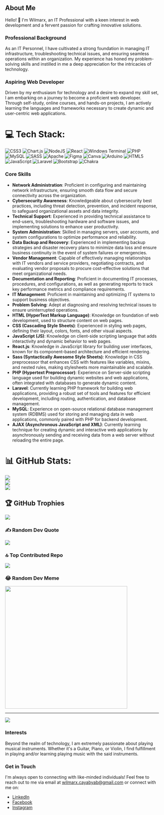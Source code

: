 ## About Me

Hello! 👋 I'm Wilmarx, an IT Professional with a keen interest in web development and a fervent passion for crafting innovative solutions.

### Professional Background

As an IT Personnel, I have cultivated a strong foundation in managing IT infrastructure, troubleshooting technical issues, and ensuring seamless operations within an organization. My experience has honed my problem-solving skills and instilled in me a deep appreciation for the intricacies of technology.

### Aspiring Web Developer

Driven by my enthusiasm for technology and a desire to expand my skill set, I am embarking on a journey to become a proficient web developer. Through self-study, online courses, and hands-on projects, I am actively learning the languages and frameworks necessary to create dynamic and user-centric web applications.

# 💻 Tech Stack:
![CSS3](https://img.shields.io/badge/css3-%231572B6.svg?style=for-the-badge&logo=css3&logoColor=white) ![Chart.js](https://img.shields.io/badge/chart.js-F5788D.svg?style=for-the-badge&logo=chart.js&logoColor=white) ![NodeJS](https://img.shields.io/badge/node.js-6DA55F?style=for-the-badge&logo=node.js&logoColor=white) ![React](https://img.shields.io/badge/react-%2320232a.svg?style=for-the-badge&logo=react&logoColor=%2361DAFB) ![Windows Terminal](https://img.shields.io/badge/Windows%20Terminal-%234D4D4D.svg?style=for-the-badge&logo=windows-terminal&logoColor=white) ![PHP](https://img.shields.io/badge/php-%23777BB4.svg?style=for-the-badge&logo=php&logoColor=white) ![MySQL](https://img.shields.io/badge/mysql-%2300000f.svg?style=for-the-badge&logo=mysql&logoColor=white) ![SASS](https://img.shields.io/badge/SASS-hotpink.svg?style=for-the-badge&logo=SASS&logoColor=white) ![Apache](https://img.shields.io/badge/apache-%23D42029.svg?style=for-the-badge&logo=apache&logoColor=white) ![Figma](https://img.shields.io/badge/figma-%23F24E1E.svg?style=for-the-badge&logo=figma&logoColor=white) ![Canva](https://img.shields.io/badge/Canva-%2300C4CC.svg?style=for-the-badge&logo=Canva&logoColor=white) ![Arduino](https://img.shields.io/badge/-Arduino-00979D?style=for-the-badge&logo=Arduino&logoColor=white) ![HTML5](https://img.shields.io/badge/html5-%23E34F26.svg?style=for-the-badge&logo=html5&logoColor=white) ![JavaScript](https://img.shields.io/badge/javascript-%23323330.svg?style=for-the-badge&logo=javascript&logoColor=%23F7DF1E) ![Laravel](https://img.shields.io/badge/laravel-%23FF2D20.svg?style=for-the-badge&logo=laravel&logoColor=white) ![Bootstrap](https://img.shields.io/badge/bootstrap-%238511FA.svg?style=for-the-badge&logo=bootstrap&logoColor=white) ![Chakra](https://img.shields.io/badge/chakra-%234ED1C5.svg?style=for-the-badge&logo=chakraui&logoColor=white)
### Core Skills
- **Network Administration**: Proficient in configuring and maintaining network infrastructure, ensuring smooth data flow and secure connectivity across the organization.
- **Cybersecurity Awareness**: Knowledgeable about cybersecurity best practices, including threat detection, prevention, and incident response, to safeguard organizational assets and data integrity.
- **Technical Support**: Experienced in providing technical assistance to end-users, troubleshooting hardware and software issues, and implementing solutions to enhance user productivity.
- **System Administration**: Skilled in managing servers, user accounts, and system configurations to optimize performance and reliability.
- **Data Backup and Recovery**: Experienced in implementing backup strategies and disaster recovery plans to minimize data loss and ensure business continuity in the event of system failures or emergencies.
- **Vendor Management**: Capable of effectively managing relationships with IT vendors and service providers, negotiating contracts, and evaluating vendor proposals to procure cost-effective solutions that meet organizational needs.
- **Documentation and Reporting**: Proficient in documenting IT processes, procedures, and configurations, as well as generating reports to track key performance metrics and compliance requirements.
- **IT Management**: Proficient in maintaining and optimizing IT systems to support business objectives.
- **Problem Solving**: Adept at diagnosing and resolving technical issues to ensure uninterrupted operations.
- **HTML (HyperText Markup Language)**: Knowledge on foundation of web development, used to structure content on web pages.
- **CSS (Cascading Style Sheets)**: Experienced in styling web pages, defining their layout, colors, fonts, and other visual aspects.
- **JavaScript (JS)**: Knowledge on client-side scripting language that adds interactivity and dynamic behavior to web pages.
- **React.js**: Knowledge in JavaScript library for building user interfaces, known for its component-based architecture and efficient rendering.
- **Sass (Syntactically Awesome Style Sheets)**: Knowledge in CSS preprocessor that enhances CSS with features like variables, mixins, and nested rules, making stylesheets more maintainable and scalable.
- **PHP (Hypertext Preprocessor)**: Experience on Server-side scripting language used for building dynamic websites and web applications, often integrated with databases to generate dynamic content.
- **Laravel**: Currently learning PHP framework for building web applications, providing a robust set of tools and features for efficient development, including routing, authentication, and database management.
- **MySQL**: Experience on open-source relational database management system (RDBMS) used for storing and managing data in web applications, commonly paired with PHP for backend development.
- **AJAX (Asynchronous JavaScript and XML)**: Currently learning technique for creating dynamic and interactive web applications by asynchronously sending and receiving data from a web server without reloading the entire page.
# 📊 GitHub Stats:
![](https://github-readme-stats.vercel.app/api?username=zhackdtech&theme=dark&hide_border=false&include_all_commits=false&count_private=false)<br/>
![](https://github-readme-streak-stats.herokuapp.com/?user=zhackdtech&theme=dark&hide_border=false)<br/>
![](https://github-readme-stats.vercel.app/api/top-langs/?username=zhackdtech&theme=dark&hide_border=false&include_all_commits=false&count_private=false&layout=compact)

## 🏆 GitHub Trophies
![](https://github-profile-trophy.vercel.app/?username=zhackdtech&theme=gruvbox&no-frame=false&no-bg=true&margin-w=4)

### ✍️ Random Dev Quote
![](https://quotes-github-readme.vercel.app/api?type=vetical&theme=light)

### 🔝 Top Contributed Repo
![](https://github-contributor-stats.vercel.app/api?username=zhackdtech&limit=5&theme=dark&combine_all_yearly_contributions=true)

### 😂 Random Dev Meme
<img src='https://randommeme-five.vercel.app/' style="height: 400px;"/>

---
[![](https://visitcount.itsvg.in/api?id=zhackdtech&icon=5&color=7)](https://visitcount.itsvg.in)

### Interests

Beyond the realm of technology, I am extremely passionate about playing musical instruments. Whether it's a Guitar, Piano, or Violin, I find fulfillment in playing and/or learning playing music with the said instruments.

### Get in Touch

I'm always open to connecting with like-minded individuals! Feel free to reach out to me via email at [wilmarx.cayabyab@gmail.com](mailto:wilmarx.cayabyab@gmail.com) or connect with me on:

- [LinkedIn](https://www.linkedin.com/in/wilmarx-cayabyab/)
- [Facebook](https://www.facebook.com/profile.php?id=61550879160614)
- [Instagram](https://www.instagram.com/marx.wil/)



